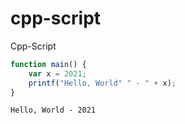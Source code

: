 # cpp-script
Cpp-Script
```javascript
function main() {
	var x = 2021;
	printf("Hello, World" " - " + x);
}
```

```
Hello, World - 2021
```
